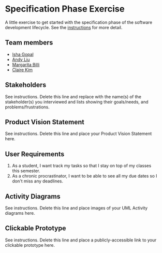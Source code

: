 # Specification Phase Exercise

A little exercise to get started with the specification phase of the software development lifecycle. See the [instructions](instructions.md) for more detail.

## Team members

- [Isha Gopal](https://github.com/ishy04)
- [Andy Liu](https://github.com/andy-612)
- [Margarita Billi](https://github.com/pinkmaggs)
- [Claire Kim](https://github.com/radishsoups)

## Stakeholders

See instructions. Delete this line and replace with the name(s) of the stakeholder(s) you interviewed and lists showing their goals/needs, and problems/frustrations.

## Product Vision Statement

See instructions. Delete this line and place your Product Vision Statement here.

## User Requirements

1. As a student, I want track my tasks so that I stay on top of my classes this semester.
2. As a chronic procrastinator, I want to be able to see all my due dates so I don't miss any deadlines.

## Activity Diagrams

See instructions. Delete this line and place images of your UML Activity diagrams here.

## Clickable Prototype

See instructions. Delete this line and place a publicly-accessible link to your clickable prototype here.
